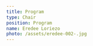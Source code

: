 ```yaml
---
title: Program
type: Chair
position: Program
name: Eredee Loriezo
photo: /assets/eredee-002-.jpg
---
```


